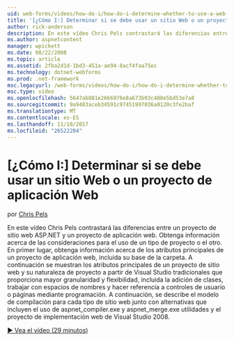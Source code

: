```yaml
---
uid: web-forms/videos/how-do-i/how-do-i-determine-whether-to-use-a-web-site-or-a-web-application-project
title: '[¿Cómo I:] Determinar si se debe usar un sitio Web o un proyecto de aplicación Web | Documentos de Microsoft'
author: rick-anderson
description: En este vídeo Chris Pels contrastará las diferencias entre un proyecto de sitio web ASP.NET y un proyecto de aplicación web. Obtenga información acerca de las consideraciones para el uso...
ms.author: aspnetcontent
manager: wpickett
ms.date: 08/22/2008
ms.topic: article
ms.assetid: 2fba2d1d-1bd3-451a-ae94-8acf4faa75ec
ms.technology: dotnet-webforms
ms.prod: .net-framework
msc.legacyurl: /web-forms/videos/how-do-i/how-do-i-determine-whether-to-use-a-web-site-or-a-web-application-project
msc.type: video
ms.openlocfilehash: 5647ab881e2666976e8a673b93c488e5bd53e7a8
ms.sourcegitcommit: 9a9483aceb34591c97451997036a9120c3fe2baf
ms.translationtype: MT
ms.contentlocale: es-ES
ms.lasthandoff: 11/10/2017
ms.locfileid: "26522204"
---
```

<a name="how-do-i-determine-whether-to-use-a-web-site-or-a-web-application-project"></a>[¿Cómo I:] Determinar si se debe usar un sitio Web o un proyecto de aplicación Web
====================
por [Chris Pels](https://twitter.com/chrispels)

En este vídeo Chris Pels contrastará las diferencias entre un proyecto de sitio web ASP.NET y un proyecto de aplicación web. Obtenga información acerca de las consideraciones para el uso de un tipo de proyecto o el otro. En primer lugar, obtenga información acerca de los atributos principales de un proyecto de aplicación web, incluida su base de la carpeta. A continuación se muestran los atributos principales de un proyecto de sitio web y su naturaleza de proyecto a partir de Visual Studio tradicionales que proporciona mayor granularidad y flexibilidad, incluida la adición de clases, trabajar con espacios de nombres y hacer referencia a controles de usuario o páginas mediante programación. A continuación, se describe el modelo de compilación para cada tipo de sitio web junto con alternativas que incluyen el uso de aspnet\_compiler.exe y aspnet\_merge.exe utilidades y el proyecto de implementación web de Visual Studio 2008.

[&#9654; Vea el vídeo (29 minutos)](https://channel9.msdn.com/Blogs/ASP-NET-Site-Videos/how-do-i-determine-whether-to-use-a-web-site-or-a-web-application-project)
